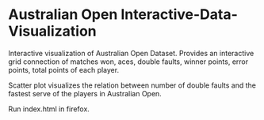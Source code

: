 # Australian Open Interactive-Data-Visualization

Interactive visualization of Australian Open Dataset. Provides an interactive grid connection of matches won, aces, double faults, winner points, error points, total points of each player.

Scatter plot visualizes the relation between number of double faults and the fastest serve of the players in Australian Open.

Run index.html in firefox.
